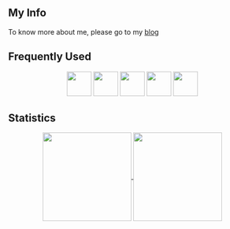 ## My Info
To know more about me, please go to my [blog](https://uon-hari.github.io/)

## Frequently Used
<div align="center">
  <img height=50 src="https://cdn.jsdelivr.net/gh/devicons/devicon/icons/matlab/matlab-original.svg" />
  <img height=50 src="https://cdn.jsdelivr.net/gh/devicons/devicon/icons/python/python-original.svg" />
  <img height=50 src="https://cdn.jsdelivr.net/gh/devicons/devicon/icons/embeddedc/embeddedc-original-wordmark.svg" />
  <img height=50 src="https://cdn.jsdelivr.net/gh/devicons/devicon/icons/cplusplus/cplusplus-original.svg" />
  <img height=50 src="https://cdn.jsdelivr.net/gh/devicons/devicon/icons/cmake/cmake-original.svg" />
</div>

## Statistics
<div align="center">
<a href="https://github.com/anuraghazra/github-readme-stats">
  <img height=180 align="center" src="https://github-readme-stats.vercel.app/api?username=UoN-Hari&size_weight=0.5&count_weight=0.5&theme=transparent&show_icons=true" />
</a>
<a href="https://github.com/anuraghazra/github-readme-stats">
  <img height=180 align="center" src="https://github-readme-stats.vercel.app/api/top-langs/?username=UoN-Hari&size_weight=0.5&count_weight=0.5&theme=transparent&layout=compact" />
</a>
</div>
